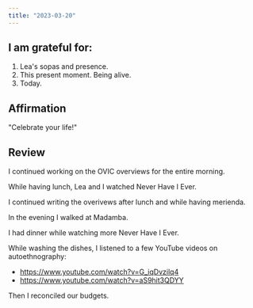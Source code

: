 ```yaml
---
title: "2023-03-20"
---
```

## I am grateful for:
1. Lea's sopas and presence.
2. This present moment. Being alive.
3. Today.

## Affirmation

"Celebrate your life!"

## Review

I continued working on the OVIC overviews for the entire morning.

While having lunch, Lea and I watched Never Have I Ever.

I continued writing the overivews after lunch and while having merienda.

In the evening I walked at Madamba.

I had dinner while watching more Never Have I Ever.

While washing the dishes, I listened to a few YouTube videos on autoethnography:
- https://www.youtube.com/watch?v=G_iqDvzilq4
- https://www.youtube.com/watch?v=aS9hit3QDYY

Then I reconciled our budgets.
